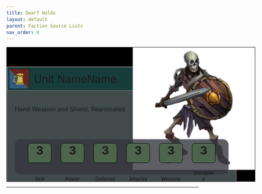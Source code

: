 ```yaml
---
title: Dwarf Holds
layout: default
parent: Faction Source Lists
nav_order: 0
---
```


<style>
  .statbox {
    border: 1px solid black;
    display:inline-block; 
    width:60px; 
    height:50px; 
    background-color: rgba(76,101,76, 1); 
    text-align: center;
     margin-top:10px; 
     margin-left:10px; 
     margin-right:10px; 
     font-size:30px; 
     font-weight:700;
     border-radius: 8px;
  }
</style>

<style>
  .stat-text {
    display:inline-block; 
    width:60px; 
    text-align: center;
     margin-left:10px; 
     margin-right:10px; 
     margin-top:3px; 
     font-size:13px; 
     font-weight:500;
     padding:1px
  }
</style>



<div style= "position:relative; width:650px; height: 350px; background: black; border:1px solid">

  <div style= "position:absolute; top:50px; width:600px; height:300px; background-color: rgba(66,75,76, 1); ; border:1px solid; border-color:grey">


  <div style= "width:600px; height:60px; background:#173d3b; border:1px solid; border-color:grey">
     <img src="../../assets/images/icon.png" style=" height:52px; margin-top: 4px; margin-left: 4px" >
     <div style="position:absolute; top: 15px; left:70px; font-size:28px">Unit NameName</div>
  </div>


 

 <div style="position:absolute; top: 100px; left:20px; font-size:16px">Hand Weapon and Shield, Reanimated</div>

<div  style="position:absolute; bottom:19px; height:92px; left:20px; width:560px; background:grey;background-color: rgba(53,56,63, 0.8); text-align: center; z-index: 1;border-radius: 15px;">
  <span class = "statbox" >3</span>
  <span class = "statbox" >3</span>
  <span class = "statbox" >3</span>
  <span class = "statbox" >3</span>
  <span class = "statbox" >3</span>
  <span class = "statbox" >3</span>

   <span class = "stat-text" >Skill</span>
  <span class = "stat-text" >Power</span>
  <span class = "stat-text" >Defense</span>
  <span class = "stat-text" >Attacks</span>
  <span class = "stat-text" >Wounds</span>
  <span class = "stat-text" >Discipline</span>
</div>

</div>

<img src="../../assets/images/skeleton.png" style="position:absolute; bottom:30px; right:0px; height:320px">
</div>

----